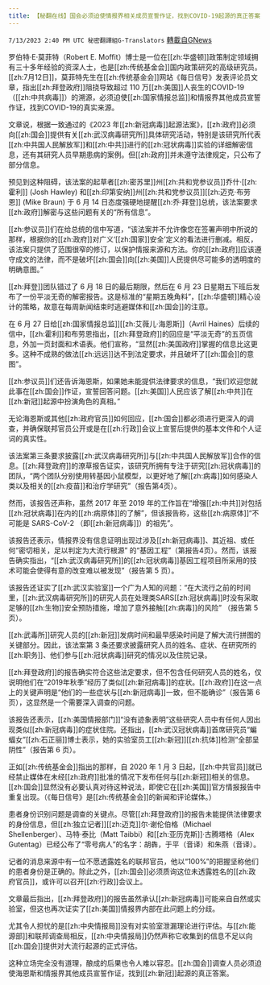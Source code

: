 ```yaml
---
title: 【秘翻在线】国会必须迫使情报界相关成员宣誓作证，找到COVID-19起源的真正答案
---
```

`7/13/2023 2:40 PM UTC 秘密翻譯組G-Translators` [轉載自GNews](https://gnews.org/articles/1458058)

罗伯特·E·莫菲特（Robert E. Moffit）博士是一位在[[zh:华盛顿]]政策制定领域拥有三十多年经验的资深人士，也是[[zh:传统基金会]]国内政策研究的高级研究员。[[zh:7月12日]]，莫菲特先生在[[zh:传统基金会]]网站《每日信号》发表评论员文章，指出[[zh:拜登政府]]阻挠导致超过 110 万[[zh:美国]]人丧生的COVID-19（[[zh:中共病毒]]）的溯源，必须迫使[[zh:国家情报总监]]和情报界其他成员宣誓作证，找到COVID-19的真实来源。

文章说，根据一致通过的《2023 年[[zh:新冠病毒]]起源法案》，[[zh:政府]]必须向[[zh:国会]]提供有关[[zh:武汉病毒研究所]]具体研究活动，特别是该研究所代表[[zh:中共国人民解放军]]和[[zh:中共]]进行的[[zh:冠状病毒]]实验的详细解密信息，还有其研究人员早期患病的案例。但[[zh:政府]]并未遵守法律规定，只公布了部分信息。

预见到这种阻碍，该法案的起草者[[zh:密苏里]]州[[zh:共和党参议员]]乔什·[[zh:霍利]] (Josh Hawley) 和[[zh:印第安纳]]州[[zh:共和党参议员]][[zh:迈克·布劳恩]] (Mike Braun) 于 6 月 14 日态度强硬地提醒[[zh:乔·拜登]]总统，该法案要求[[zh:政府]]解密与这些问题有关的“所有信息”。

[[zh:参议员]]们在给总统的信中写道，“该法案并不允许像您在签署声明中所说的那样，根据你的[[zh:政府]]对广义‘[[zh:国家]]安全’定义的看法进行删减。相反，该法案只提供了范围很窄的修订，以保护情报来源和方法。你的[[zh:政府]]应该遵守成文的法律，而不是破坏[[zh:国会]]向[[zh:美国]]人民提供尽可能多的透明度的明确意图。”

[[zh:拜登]]团队错过了 6 月 18 日的最后期限，然后在 6 月 23 日星期五下班后发布了一份平淡无奇的解密报告。这是标准的“星期五晚角料”，[[zh:华盛顿]]精心设计的策略，故意在每周新闻结束时逃避媒体和[[zh:国会]]的注意。

在 6 月 27 日给[[zh:国家情报总监]][[zh:艾薇儿·海恩斯]]（Avril Haines）后续的信中，[[zh:霍利]]和布劳恩指出，[[zh:拜登政府]]的回应是“平淡无奇”的五页信息，外加一页封面和术语表。他们宣称，“显然[[zh:美国政府]]掌握的信息比这更多。这种不成熟的做法[[zh:远远]]达不到法定要求，并且破坏了[[zh:国会]]的意图”。

[[zh:参议员]]们还告诉海恩斯，如果她未能提供法律要求的信息，“我们欢迎您就此事在[[zh:国会]]作证，宣誓回答问题。[[zh:美国]]人民应该了解[[zh:中共]]在[[zh:新冠]]起源中扮演角色的真相。” 

无论海恩斯或其他[[zh:政府官员]]如何回应，[[zh:国会]]都必须进行更深入的调查，并确保联邦官员公开或是在[[zh:行政]]会议上宣誓后提供的基本文件和个人证词的真实性。

该法案第三条要求披露[[zh:武汉病毒研究所]]与[[zh:中共国人民解放军]]合作的信息。[[zh:拜登政府]]的潦草报告证实，该研究所拥有专注于研究[[zh:冠状病毒]]的团队，“两个团队分别使用转基因小鼠模型，以更好地了解[[zh:病毒]]如何感染人类以及相关的[[zh:疫苗]]和治疗学研究”（报告第4页）。

然而，该报告还声称，虽然 2017 年至 2019 年的工作旨在“增强[[zh:中共]]对包括[[zh:冠状病毒]]在内的[[zh:病原体]]的了解”，但该报告称，这些[[zh:病原体]]“不可能是 SARS-CoV-2 （即[[zh:新冠病毒]]）的祖先”。

该报告还表示，情报界没有信息证明出现过涉及[[zh:新冠病毒]]、其近祖、或任何“密切相关，足以判定为大流行根源” 的“基因工程”（第报告4页）。然而，该报告确实指出，“[[zh:武汉病毒研究所]]的[[zh:冠状病毒]]基因工程项目所采用的技术可能会使得有意的改变难以被发现”（报告第 5 页）。  

该报告还证实了[[zh:武汉实验室]]一个广为人知的问题：“在大流行之前的时间里，[[zh:武汉病毒研究所]]的研究人员在处理类SARS[[zh:冠状病毒]]时没有采取足够的[[zh:生物]]安全预防措施，增加了意外接触[[zh:病毒]]的风险” （报告第 5 页）。 

[[zh:武毒所]]研究人员的[[zh:新冠]]发病时间和最早感染时间是了解大流行拼图的关键部分。因此，该法案第 3 条还要求披露研究人员的姓名、症状、在研究所的[[zh:职务]]、他们参与[[zh:冠状病毒]]研究的情况以及住院记录。

[[zh:拜登政府]]的报告确实符合这些法定要求，但不包含任何研究人员的姓名，仅说明他们在“2019年秋季”经历了类似[[zh:新冠病毒]]的症状。[[zh:政府]]在这一点上的关键声明是“他们的一些症状与[[zh:新冠病毒]]一致，但不能确诊”（报告第 6 页），这显然是一个需要深入调查的问题。 

该报告还表示，[[zh:美国情报部门]]“没有迹象表明”这些研究人员中有任何人因出现类似[[zh:新冠病毒]]的症状住院。还指出，[[zh:武汉冠状病毒]]首席研究员“蝙蝠女”[[zh:石正丽]]博士表示，她的实验室员工[[zh:新冠]][[zh:抗体]]检测“全部呈阴性”（报告第 6 页）。

正如[[zh:传统基金会]]指出的那样，自 2020 年 1 月 3 日起，[[zh:中共官员]]就已经禁止媒体在未经[[zh:政府]]批准的情况下发布任何与[[zh:新冠]]相关的信息。[[zh:国会]]显然没有必要认真对待这种说法，即使它在[[zh:美国]]官方情报报告中重复出现。（《每日信号》是[[zh:传统基金会]]的新闻和评论媒体。）

患者身份识别问题是调查的关键点。尽管[[zh:拜登政府]]的报告未能提供法律要求的身份信息，但[[zh:独立记者]][[zh:迈克]]尔·谢伦伯格（Michael Shellenberger）、马特·泰比（Matt Taibbi）和[[zh:亚历克斯]]·古腾塔格（Alex Gutentag）已经公布了“零号病人”的名字：胡犇，于平（音译）和朱燕（音译）。

记者的消息来源中有一位不愿透露姓名的联邦官员，他以“100%”的把握坚称他们的患者身份是正确的。除此之外，[[zh:国会]]必须质询这位未透露姓名的[[zh:政府官员]]，或许可以召开[[zh:行政]]会议上。

文章最后指出，[[zh:拜登政府]]的报告虽然承认[[zh:新冠病毒]]可能来自自然或实验室，但这也再次证实了[[zh:美国]]情报界内部在此问题上的分歧。

尤其令人担忧的是[[zh:中央情报局]]没有对实验室泄漏理论进行评估。与[[zh:能源部]]和联邦调查局相反，[[zh:中央情报局]]仍然声称它收集到的信息不足以向[[zh:国会]]提供对大流行起源的正式评估。

这种立场完全没有道理，酿成的后果也令人难以容忍。[[zh:国会]]调查人员必须迫使海恩斯和情报界其他成员宣誓作证，找到[[zh:新冠]]起源的真正答案。
